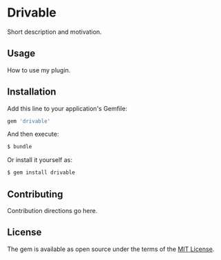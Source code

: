 # Drivable
Short description and motivation.

## Usage
How to use my plugin.

## Installation
Add this line to your application's Gemfile:

```ruby
gem 'drivable'
```

And then execute:
```bash
$ bundle
```

Or install it yourself as:
```bash
$ gem install drivable
```

## Contributing
Contribution directions go here.

## License
The gem is available as open source under the terms of the [MIT License](http://opensource.org/licenses/MIT).
